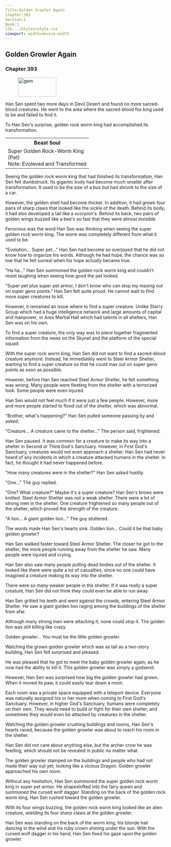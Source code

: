```yaml
---
Title:Golden Growler Again 
Chapter:393 
Section:1 
Book:1 
CSS:../Styles/style.css 
viewport: width=device-width
---
```

  
## Golden Growler Again
### Chapter 393
  
<figure>
	<img src="../Images/gem.gif" alt="gem" id="gem" width="120" height="60" />
</figure>
  

  
Han Sen spent two more days in Devil Desert and found no more sacred-blood creatures. He went to the area where the sacred-blood fox king used to be and failed to find it.

To Han Sen's surprise, golden rock worm king had accomplished its transformation.

<div class="tables">
    <table class="beast">
        <tr>
            <th>Beast Soul</th>
        </tr><tr>
            <td>Super Golden Rock-Worm King<br>
                <span class="type">(Pet)</span><br>
                <span class="note">Note: Evoleved and Transformed</span></td>
        </tr>
    </table>
    <!--Super Golden rock worm king: pet (evolved and transformed)-->
</div>

Seeing the golden rock worm king that had finished its transformation, Han Sen felt dumbstruck. Its gigantic body had become much smaller after transformation. It used to be the size of a bus but had shrunk to the size of a car.

However, the golden shell had become thicker. In addition, it had grown four pairs of sharp claws that looked like the sickle of the death. Behind its body, it had also developed a tail like a scorpion's. Behind its back, two pairs of golden wings buzzed like a bee's so fast that they were almost invisible.

Ferocious was the word Han Sen was thinking when seeing the super golden rock worm king. The worm was completely different from what it used to be.

"Evolution… Super pet…" Han Sen had become so overjoyed that he did not know how to organize his words. Although he had hope, the chance was so low that he felt surreal when his hope actually became true.

"Ha ha…" Han Sen summoned the golden rock worm king and couldn't resist laughing when seeing how good the pet looked.

"Super pet plus super pet armor, I don't know who can stop my maxing out on super geno points." Han Sen felt quite proud. He cannot wait to find more super creatures to kill.

However, it remained an issue where to find a super creature. Unlike Starry Group which had a huge intelligence network and large amounts of capital and manpower, or Ares Martial Hall which had talents in all shelters, Han Sen was on his own.

To find a super creature, the only way was to piece together fragmented information from the news on the Skynet and the platform of the special squad.

With the super rock worm king, Han Sen did not want to find a sacred-blood creature anymore. Instead, he immediately went to Steel Armor Shelter, wanting to find a super creature so that he could max out on super geno points as soon as possible.

However, before Han Sen reached Steel Armor Shelter, he felt something was wrong. Many people were fleeting from the shelter with a terrorized look. Some people were even injured.

Han Sen would not feel much if it were just a few people. However, more and more people started to flood out of the shelter, which was abnormal.

"Brother, what's happening?" Han Sen pulled someone passing by and asked.

"Creature… A creature came to the shelter…" The person said, frightened.

Han Sen paused. It was common for a creature to make its way into a shelter in Second or Third God's Sanctuary. However, in First God's Sanctuary, creatures would not even approach a shelter. Han Sen had never heard of any incidents in which a creature attacked humans in the shelter. In fact, he thought it had never happened before.

"How many creatures were in the shelter?" Han Sen asked hastily.

"One…" The guy replied.

"One? What creature?" Maybe it's a super creature? Han Sen's brows were knitted. Steel Armor Shelter was not a weak shelter. There were a lot of strong men in the shelter. One creature frightened so many people out of the shelter, which proved the strength of the creature.

"A lion… A giant golden lion…" The guy stuttered.

The words made Han Sen's hearts sink. Golden lion… Could it be that baby golden growler?

Han Sen walked faster toward Steel Armor Shelter. The closer he got to the shelter, the more people running away from the shelter he saw. Many people were injured and crying.

Han Sen also saw many people pulling dead bodies out of the shelter. It looked like there were quite a lot of casualties, since no one could have imagined a creature making its way into the shelter.

There were so many weaker people in the shelter. If it was really a super creature, Han Sen did not think they could even be able to run away.

Han Sen gritted his teeth and went against the crowds, entering Steel Armor Shelter. He saw a giant golden lion raging among the buildings of the shelter from afar.

Although many strong men were attacking it, none could stop it. The golden lion was still killing like crazy.

Golden growler… You must be the little golden growler.

Watching the grown golden growler which was as tall as a two-story building, Han Sen felt surprised and pleased.

He was pleased that he got to meet the baby golden growler again, as he now had the ability to kill it. This golden growler was simply a godsend.

However, Han Sen was surprised how big the golden growler had grown. When it moved its paw, it could easily tear down a room.

Each room was a private space equipped with a teleport device. Everyone was naturally assigned his or her room when coming to First God's Sanctuary. However, in higher God's Sanctuary, humans were completely on their own. They would need to build or fight for their own shelter, and sometimes they would even be attacked by creatures in the shelter.

Watching the golden growler crushing buildings and rooms, Han Sen's hearts raced, because the golden growler was about to reach his room in the shelter.

Han Sen did not care about anything else, but the archer crow he was feeding, which should not be revealed in public no matter what.

The golden growler stamped on the buildings and people who had not made their way out yet, looking like a vicious Dragon. Golden growler approached his own room.

Without any hesitation, Han Sen summoned the super golden rock worm king in super pet armor. He shapeshifted into the fairy queen and summoned the cursed wolf dagger. Standing on the back of the golden rock worm king, Han Sen rushed toward the golden growler.

With its four wings buzzing, the golden rock worm king looked like an alien creature, wielding its four sharp claws at the golden growler.

Han Sen was standing on the back of the worm king, his blonde hair dancing in the wind and his ruby crown shining under the sun. With the cursed wolf dagger in his hand, Han Sen fixed his gaze upon the golden growler.